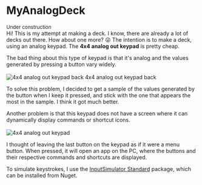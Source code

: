 # MyAnalogDeck
<font size=2> Under construction </font>
<br />
Hi! This is my attempt at making a deck. I know, there are already a lot of decks out there.
How about one more? 😜
The intention is to make a deck, using an analog keypad. The **4x4 analog out keypad** is pretty cheap. 

The bad thing about this type of keypad is that it's analog and the values generated by pressing a button vary widely.
<br /><br />
![4x4 analog out keypad back 4x4 analog out keypad back](https://github.com/nsaraiva/MyAnalogDeck/blob/feature/execute-commands/images/MyAnalogDeck_back.jpg)

To solve this problem, I decided to get a sample of the values generated by the button when I keep it pressed, and stick with the one that appears the most in the sample.
I think it got much better.

Another problem is that this keypad does not have a screen where it can dynamically display commands or shortcut icons.
<br /><br />
![4x4 analog out keypad](https://github.com/nsaraiva/MyAnalogDeck/blob/feature/execute-commands/images/MyAnalogDeck.jpg)

I thought of leaving the last button on the keypad as if it were a menu button. When pressed, it will open an app on the PC, where the buttons and their respective commands and shortcuts are displayed.

To simulate keystrokes, I use the [InputSimulator Standard](https://github.com/GregsStack/InputSimulatorStandard/) package, which can be installed from Nuget.